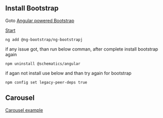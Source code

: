 ## Install Bootstrap

Goto [Angular powered Bootstrap](https://ng-bootstrap.github.io/#/home)

[Start](https://ng-bootstrap.github.io/#/getting-started)

`ng add @ng-bootstrap/ng-bootstrapj`

if any issue got, than run below comman, after complete install bootstrap again

`npm uninstall @schematics/angular`

if agan not install use below and than try again for bootstrap

`npm config set legacy-peer-deps true`

## Carousel

[Carousel example](https://ng-bootstrap.github.io/#/components/carousel/examples)
